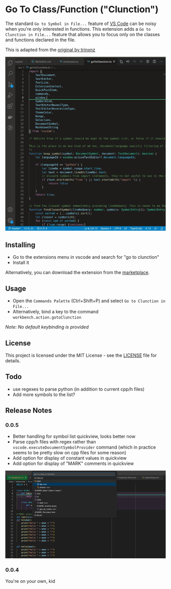 # Go To Class/Function ("Clunction")
The standard `Go to Symbol in File...` feature of [VS Code](https://github.com/Microsoft/vscode) can be noisy when you're only interested in functions. This extension adds a `Go to Clunction in File...` feature that allows you to focus only on the classes and functions declared in the file.

This is adapted from the [original by trinxnz](https://marketplace.visualstudio.com/items?itemName=trixnz.go-to-method)

![Usage](images/clunction_junction_whats_ur_function.gif)

## Installing
* Go to the extensions menu in vscode and search for "go to clunction"
* Install it

Alternatively, you can download the extension from the [marketplace](https://marketplace.visualstudio.com/items?itemName=KitKennedy.go-to-clunction).

## Usage
* Open the `Commands Palette` (Ctrl+Shift+P) and select `Go to Clunction in File...`
* Alternatively, bind a key to the command `workbench.action.gotoClunction`

*Note: No default keybinding is provided*

## License

This project is licensed under the MIT License - see the [LICENSE](LICENSE) file for details.

## Todo

- use regexes to parse python (in addition to current cpp/h files)
- Add more symbols to the list?

## Release Notes

### 0.0.5

- Better handling for symbol list quickview, looks better now
- Parse cpp/h files with regex rather than `vscode.executeDocumentSymbolProvider` command (which in practice seems to be pretty slow on cpp files for some reason) 
- Add option for display of constant values in quickview
- Add option for display of "MARK" comments in quickview

![Usage](images/release_0_0_5.png)

### 0.0.4

You're on your own, kid